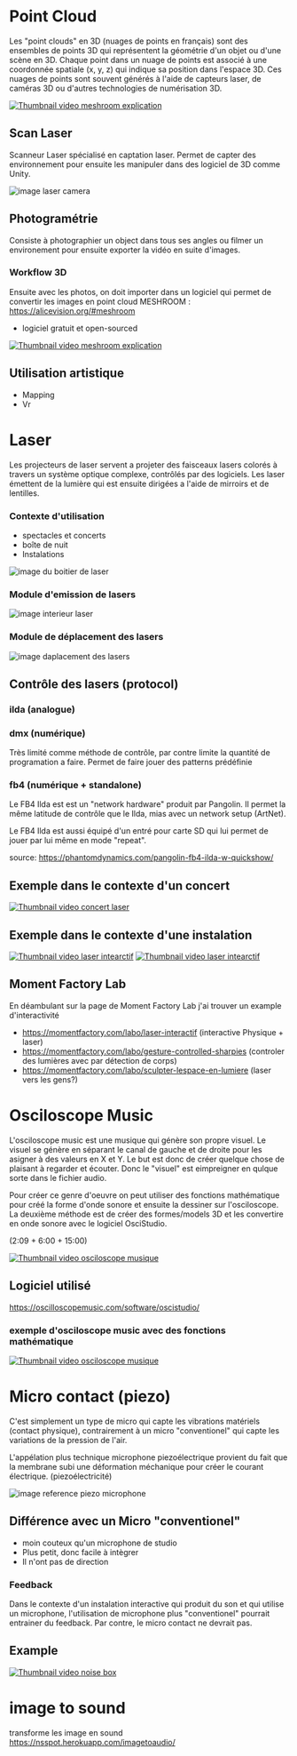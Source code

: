 # Point Cloud
Les "point clouds" en 3D (nuages de points en français) sont des ensembles de points 3D qui représentent la géométrie d'un objet ou d'une scène en 3D. Chaque point dans un nuage de points est associé à une coordonnée spatiale (x, y, z) qui indique sa position dans l'espace 3D. Ces nuages de points sont souvent générés à l'aide de capteurs laser, de caméras 3D ou d'autres technologies de numérisation 3D.

[![Thumbnail video meshroom explication](https://img.youtube.com/vi/gfyuuo1LwCE/0.jpg)](https://www.youtube.com/watch?v=gfyuuo1LwCE)

## Scan Laser
Scanneur Laser spécialisé en captation laser. Permet de capter des environnement pour ensuite les manipuler dans des logiciel de 3D comme Unity.

![image laser camera](/images/laser_camera.jpg)
 
## Photogramétrie
Consiste à photographier un object dans tous ses angles ou filmer un environement pour ensuite exporter la vidéo en suite d'images.
  
### Workflow 3D
Ensuite avec les photos, on doit importer dans un logiciel qui permet de convertir les images en point cloud
MESHROOM : https://alicevision.org/#meshroom
- logiciel gratuit et open-sourced
  
[![Thumbnail video meshroom explication](https://img.youtube.com/vi/v_O6tYKQEBA/0.jpg)](https://www.youtube.com/watch?v=v_O6tYKQEBA&t)


## Utilisation artistique
-  Mapping 
-  Vr

# Laser
Les projecteurs de laser servent a projeter des faisceaux lasers colorés à travers un système optique complexe, contrôlés par des logiciels. Les laser émettent de la lumière qui est ensuite dirigées a l'aide de mirroirs et de lentilles.

### Contexte d'utilisation
- spectacles et concerts
- boîte de nuit
- Instalations

![image du boitier de laser](/images/laser_boitier.JPG)
### Module d'emission de lasers
![image interieur laser](/images/laser_interieur.JPG)
### Module de déplacement des lasers
![image daplacement des lasers](/images/laser_deplacement.JPG)

## Contrôle des lasers (protocol)

### ilda (analogue)



### dmx (numérique)

Très limité comme méthode de contrôle, par contre limite la quantité de programation a faire.
Permet de faire jouer des patterns prédéfinie

### fb4 (numérique + standalone)

Le FB4 Ilda est est un "network hardware" produit par Pangolin. Il permet la même latitude de contrôle que le Ilda, mias avec un network setup (ArtNet).

Le FB4 Ilda est aussi équipé d'un entré pour carte SD qui lui permet de jouer par lui même en mode "repeat". 

source: https://phantomdynamics.com/pangolin-fb4-ilda-w-quickshow/

## Exemple dans le contexte d'un concert
[![Thumbnail video concert laser](https://img.youtube.com/vi/QtXx3Qubmys/0.jpg)](https://www.youtube.com/watch?v=QtXx3Qubmys&t=1833s)

## Exemple dans le contexte d'une instalation
[![Thumbnail video laser intearctif](https://img.youtube.com/vi/tRIWF3Hhrew/0.jpg)](https://www.youtube.com/watch?v=tRIWF3Hhrew)
[![Thumbnail video laser intearctif](https://img.youtube.com/vi/l2j3lmJM_zw/0.jpg)](https://www.youtube.com/watch?v=l2j3lmJM_zw)

## Moment Factory Lab 
En déambulant sur la page de Moment Factory Lab j'ai trouver un example d'interactivité 
- https://momentfactory.com/labo/laser-interactif (interactive Physique + laser)
- https://momentfactory.com/labo/gesture-controlled-sharpies (controler des lumières avec par détection de corps)
- https://momentfactory.com/labo/sculpter-lespace-en-lumiere (laser vers les gens?)
# Osciloscope Music
 L'osciloscope music est une musique qui génère son propre visuel. Le visuel se génère en séparant le canal de gauche et de droite pour les asigner à des valeurs en X et Y. Le but est donc de créer quelque chose de plaisant à regarder et écouter. Donc le "visuel" est eimpreigner en qulque sorte dans le fichier audio.
 
 Pour créer ce genre d'oeuvre on peut utiliser des fonctions mathématique pour créé la forme d'onde sonore et ensuite la dessiner sur l'osciloscope. La deuxième méthode est de créer des formes/models 3D et les convertire en onde sonore avec le logiciel OsciStudio.

(2:09 +  6:00 + 15:00)

[![Thumbnail video osciloscope musique](https://img.youtube.com/vi/4gibcRfp4zA&t/0.jpg)](https://www.youtube.com/watch?v=4gibcRfp4zA&t)
 

## Logiciel utilisé
  https://oscilloscopemusic.com/software/oscistudio/

### exemple d'osciloscope music avec des fonctions mathématique
[![Thumbnail video osciloscope musique](https://img.youtube.com/vi/Nt1PXQ2ah3A&t/0.jpg)](https://www.youtube.com/watch?v=Nt1PXQ2ah3A&t=1s)


# Micro contact (piezo)

C'est simplement un type de micro qui capte les vibrations matériels (contact physique), contrairement à un micro "conventionel" qui capte les variations de la pression de l'air.

L'appélation plus technique microphone piezoélectrique provient du fait que la membrane subi une déformation méchanique pour créer le courant électrique. (piezoélectricité)

![image reference piezo microphone](/images/piezo_example.jpg)

## Différence avec un Micro "conventionel"
- moin couteux qu'un microphone de studio
- Plus petit, donc facile à intègrer
- Il n'ont pas de direction
  
### Feedback
Dans le contexte d'un instalation interactive qui produit du son et qui utilise un microphone, l'utilisation de microphone plus "conventionel" pourrait entrainer du feedback. Par contre, le micro contact ne devrait pas.
 
## Example 
[![Thumbnail video noise box](https://img.youtube.com/vi/AN38SbrbizQ/0.jpg)](https://www.youtube.com/watch?v=AN38SbrbizQ)


# image to sound
transforme les image en sound 
https://nsspot.herokuapp.com/imagetoaudio/
